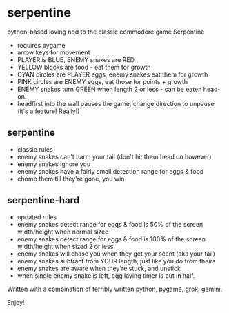 # serpentine
python-based loving nod to the classic commodore game Serpentine
* requires pygame
* arrow keys for movement
* PLAYER is BLUE, ENEMY snakes are RED
* YELLOW blocks are food - eat them for growth
* CYAN circles are PLAYER eggs, enemy snakes eat them for growth
* PINK circles are ENEMY eggs, eat those for points + growth
* ENEMY snakes turn GREEN when length 2 or less - can be eaten head-on.
* headfirst into the wall pauses the game, change direction to unpause (it's a feature! Really!)


## serpentine
* classic rules
* enemy snakes can't harm your tail (don't hit them head on however)
* enemy snakes ignore you
* enemy snakes have a fairly small detection range for eggs & food
* chomp them till they're gone, you win

## serpentine-hard
* updated rules
* enemy snakes detect range for eggs & food is 50% of the screen width/height when normal sized
* enemy snakes detect range for eggs & food is 100% of the screen width/height when sized 2 or less
* enemy snakes will chase you when they get your scent (aka your tail)
* enemy snakes subtract from YOUR length, just like you do from theirs
* enemy snakes are aware when they're stuck, and unstick
* when single enemy snake is left, egg laying timer is cut in half.

Written with a combination of terribly written python, pygame, grok, gemini.

Enjoy!
